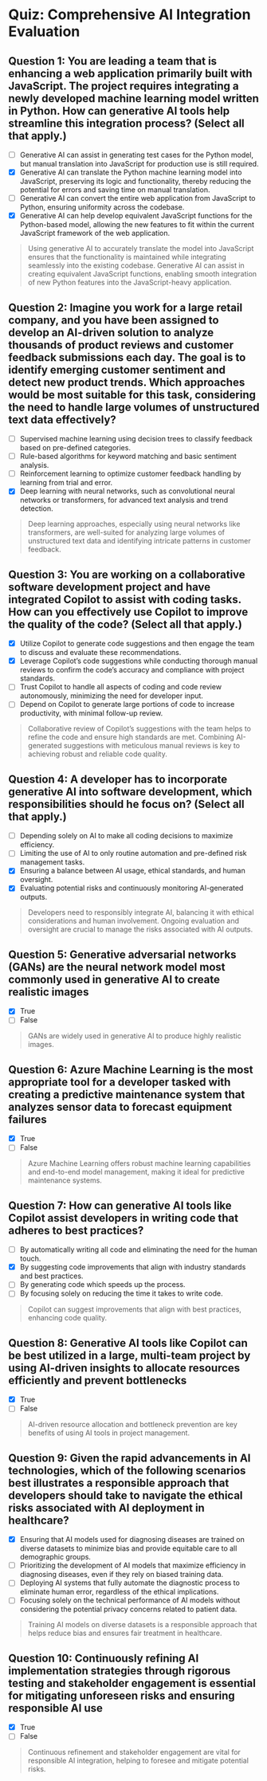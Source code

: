 # Quiz: Comprehensive AI Integration Evaluation

## Question 1: You are leading a team that is enhancing a web application primarily built with JavaScript. The project requires integrating a newly developed machine learning model written in Python. How can generative AI tools help streamline this integration process? (Select all that apply.)

- [ ] Generative AI can assist in generating test cases for the Python model, but manual translation into JavaScript for production use is still required.
- [x] Generative AI can translate the Python machine learning model into JavaScript, preserving its logic and functionality, thereby reducing the potential for errors and saving time on manual translation.
- [ ] Generative AI can convert the entire web application from JavaScript to Python, ensuring uniformity across the codebase.
- [x] Generative AI can help develop equivalent JavaScript functions for the Python-based model, allowing the new features to fit within the current JavaScript framework of the web application.

> Using generative AI to accurately translate the model into JavaScript ensures that the functionality is maintained while integrating seamlessly into the existing codebase.
> Generative AI can assist in creating equivalent JavaScript functions, enabling smooth integration of new Python features into the JavaScript-heavy application.

## Question 2: Imagine you work for a large retail company, and you have been assigned to develop an AI-driven solution to analyze thousands of product reviews and customer feedback submissions each day. The goal is to identify emerging customer sentiment and detect new product trends. Which approaches would be most suitable for this task, considering the need to handle large volumes of unstructured text data effectively?

- [ ] Supervised machine learning using decision trees to classify feedback based on pre-defined categories.
- [ ] Rule-based algorithms for keyword matching and basic sentiment analysis.
- [ ] Reinforcement learning to optimize customer feedback handling by learning from trial and error.
- [x] Deep learning with neural networks, such as convolutional neural networks or transformers, for advanced text analysis and trend detection.

> Deep learning approaches, especially using neural networks like transformers, are well-suited for analyzing large volumes of unstructured text data and identifying intricate patterns in customer feedback.

## Question 3: You are working on a collaborative software development project and have integrated Copilot to assist with coding tasks. How can you effectively use Copilot to improve the quality of the code? (Select all that apply.)

- [x] Utilize Copilot to generate code suggestions and then engage the team to discuss and evaluate these recommendations.
- [x] Leverage Copilot’s code suggestions while conducting thorough manual reviews to confirm the code’s accuracy and compliance with project standards.
- [ ] Trust Copilot to handle all aspects of coding and code review autonomously, minimizing the need for developer input.
- [ ] Depend on Copilot to generate large portions of code to increase productivity, with minimal follow-up review.

> Collaborative review of Copilot’s suggestions with the team helps to refine the code and ensure high standards are met.
> Combining AI-generated suggestions with meticulous manual reviews is key to achieving robust and reliable code quality.

## Question 4: A developer has to incorporate generative AI into software development, which responsibilities should he focus on? (Select all that apply.)

- [ ] Depending solely on AI to make all coding decisions to maximize efficiency.
- [ ] Limiting the use of AI to only routine automation and pre-defined risk management tasks.
- [x] Ensuring a balance between AI usage, ethical standards, and human oversight.
- [x] Evaluating potential risks and continuously monitoring AI-generated outputs.

> Developers need to responsibly integrate AI, balancing it with ethical considerations and human involvement.
> Ongoing evaluation and oversight are crucial to manage the risks associated with AI outputs.

## Question 5: Generative adversarial networks (GANs) are the neural network model most commonly used in generative AI to create realistic images

- [x] True
- [ ] False

> GANs are widely used in generative AI to produce highly realistic images.

## Question 6: Azure Machine Learning is the most appropriate tool for a developer tasked with creating a predictive maintenance system that analyzes sensor data to forecast equipment failures

- [x] True
- [ ] False

> Azure Machine Learning offers robust machine learning capabilities and end-to-end model management, making it ideal for predictive maintenance systems.

## Question 7: How can generative AI tools like Copilot assist developers in writing code that adheres to best practices?

- [ ] By automatically writing all code and eliminating the need for the human touch.
- [x] By suggesting code improvements that align with industry standards and best practices.
- [ ] By generating code which speeds up the process.
- [ ] By focusing solely on reducing the time it takes to write code.

> Copilot can suggest improvements that align with best practices, enhancing code quality. 

## Question 8: Generative AI tools like Copilot can be best utilized in a large, multi-team project by using AI-driven insights to allocate resources efficiently and prevent bottlenecks

- [x] True
- [ ] False

> AI-driven resource allocation and bottleneck prevention are key benefits of using AI tools in project management.

## Question 9: Given the rapid advancements in AI technologies, which of the following scenarios best illustrates a responsible approach that developers should take to navigate the ethical risks associated with AI deployment in healthcare?

- [x] Ensuring that AI models used for diagnosing diseases are trained on diverse datasets to minimize bias and provide equitable care to all demographic groups.
- [ ] Prioritizing the development of AI models that maximize efficiency in diagnosing diseases, even if they rely on biased training data.
- [ ] Deploying AI systems that fully automate the diagnostic process to eliminate human error, regardless of the ethical implications.
- [ ] Focusing solely on the technical performance of AI models without considering the potential privacy concerns related to patient data.

> Training AI models on diverse datasets is a responsible approach that helps reduce bias and ensures fair treatment in healthcare.

## Question 10: Continuously refining AI implementation strategies through rigorous testing and stakeholder engagement is essential for mitigating unforeseen risks and ensuring responsible AI use

- [x] True
- [ ] False

> Continuous refinement and stakeholder engagement are vital for responsible AI integration, helping to foresee and mitigate potential risks.
